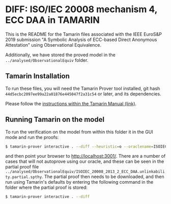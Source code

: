 DIFF: ISO/IEC 20008 mechanism 4, ECC DAA in TAMARIN
===================================================

This is the README for the Tamarin files associated with the
IEEE EuroS&P 2019 submission "A Symbolic Analysis of ECC-based Direct
Anonymous Attestation" using Observational Equivalence. 

Additionally, we have stored the proved model in the `../analysed/ObservationalEquiv` folder. 

Tamarin Installation
--------------------

To run these files, you will need the Tamarin Prover tool installed, git hash `44d5ecbc2097ee99a22a01876e445047f2a31c54` or later, and its dependencies.

Please follow the [instructions within the Tamarin Manual (link)](https://tamarin-prover.github.io/manual/master/book/002_installation.html).

Running Tamarin on the model
----------------------------

To run the verification on the model from within this folder it in the GUI mode and run the proofs:
```bash
$ tamarin-prover interactive . --diff --heuristic=o --oraclename=ISOIEC_20008_2013_2_ECC_DAA.unlinkability.oracle
```
and then point your browser to [http://localhost:3001/](http://localhost:3001/). There are a number of cases that will not autoprove using our oracle, and
these can be seen in the partial proof file `../analysed/ObservationalEquiv/ISOIEC_20008_2013_2_ECC_DAA.unlinkability.partial.spthy`. The partial proof then needs to be downloaded, and then run using Tamarin's defaults by entering the following command in the folder where the partial proof is stored:
```bash
$ tamarin-prover interactive . --diff 
```
